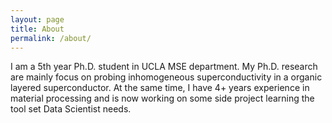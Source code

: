```yaml
---
layout: page
title: About
permalink: /about/
---
```


I am a 5th year Ph.D. student in UCLA MSE department. My Ph.D. research are mainly focus on probing inhomogeneous superconductivity in a organic layered superconductor. At the same time, I have 4+ years experience in material processing and is now working on some side project learning the tool set Data Scientist needs. 
